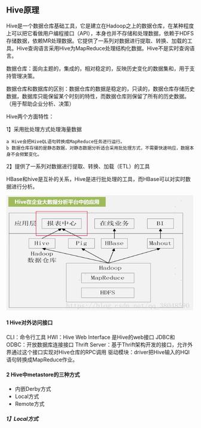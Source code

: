 ## Hive原理

Hive是一个数据仓库基础工具，它是建立在Hadoop之上的数据仓库，在某种程度上可以把它看做用户编程接口（API），本身也并不存储和处理数据，依赖于HDFS存储数据，依赖MR处理数据。它提供了一系列对数据进行提取、转换、加载的工具。Hive查询语言采用Hive为MapReduce处理结构化数据。Hive不是实时查询语言。



数据仓库：面向主题的，集成的，相对稳定的，反映历史变化的数据集和，用于支持管理决策。

数据仓库和数据库的区别：数据仓库的数据是稳定的，只读的，数据仓库存储历史数据，数据库只能保留某个时刻的特性，而数据仓库则保留了所有的历史数据。（用于帮助企业分析、决策）

Hive两个方面特性：

1】采用批处理方式处理海量数据

	a Hive会把HiveQL语句转换成MapReduce任务进行运行。
	b 数据仓库存储的是静态数据，对静态数据分析适合采用批处理方式，不需要快速响应，数据本身不会频繁变化。
2】提供了一系列对数据进行提取、转换、加载（ETL）的工具



HBase和hive是互补的关系，Hive是进行批处理的工具，而HBase可以对实时数据进行分析。

![1559038245989](assets/1559038245989.png)





#### 1 Hive对外访问接口

CLI：命令行工具
HWI：Hive Web Interface 是Hive的web接口
JDBC和ODBC：开放数据库连接接口
Thrift Server：基于Thrift架构开发的接口，允许外界通过这个接口实现对Hive仓库的RPC调用
驱动模块：driver把Hive输入的HQl语句转换成MapReduce作业。





#### 2 Hive中metastore的三种方式

- 内嵌Derby方式
- Local方式
- Remote方式

##### 1】Local方式





















